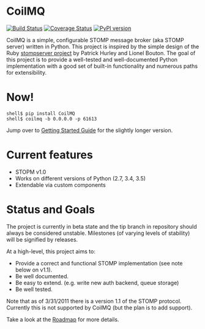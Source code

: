 CoilMQ
======

[![Build Status](https://travis-ci.org/hozn/coilmq.svg?branch=master)](https://travis-ci.org/hozn/coilmq)
[![Coverage Status](https://coveralls.io/repos/hozn/coilmq/badge.svg?branch=master&service=github)](https://coveralls.io/github/hozn/coilmq?branch=master)
[![PyPI version](https://badge.fury.io/py/coilmq.svg)](https://badge.fury.io/py/coilmq)


CoilMQ is a simple, configurable STOMP message broker (aka STOMP server) written in Python. This project is inspired by the simple design of the Ruby [stompserver project](http://stompserver.rubyforge.org/) by Patrick Hurley and Lionel Bouton. The goal of this project is to provide a well-tested and well-documented Python implementation with a good set of built-in functionality and numerous paths for extensibility.

Now!
====

    shell$ pip install CoilMQ
    shell$ coilmq -b 0.0.0.0 -p 61613

Jump over to [Getting Started Guide](https://github.com/hozn/coilmq/wiki/Getting-Started) for the slightly longer version.

Current features
================
* STOPM v1.0
* Works on different versions of Python (2.7, 3.4, 3.5)
* Extendable via custom components

Status and Goals
================
The project is currently in beta state and the tip branch in repository should always be considered unstable. Milestones (of varying levels of stability) will be signified by releases.

At a high-level, this project aims to:

* Provide a correct and functional STOMP implementation (see note below on v1.1).
* Be well documented.
* Be easy to extend. (e.g. write new auth backend, queue storage)
* Be well tested.

Note that as of 3/31/2011 there is a version 1.1 of the STOMP protocol. Currently this is not supported by CoilMQ (but the plan is to add support).

Take a look at the [Roadmap](https://github.com/hozn/coilmq/wiki/Roadmap) for more details.
